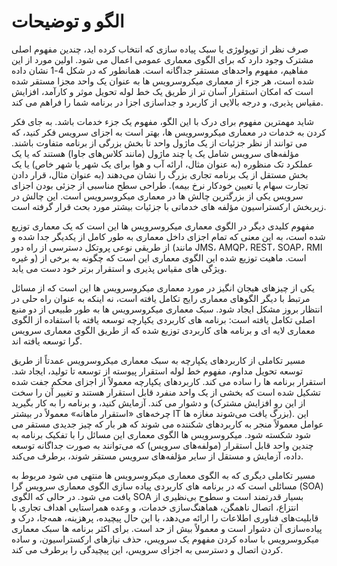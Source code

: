 # الگو و توضیحات

صرف نظر از توپولوژی یا سبک پیاده سازی که انتخاب کرده اید، چندین مفهوم اصلی مشترک وجود دارد که برای الگوی معماری عمومی اعمال می شود. اولین مورد از این مفاهیم، مفهوم واحدهای مستقر جداگانه است. همانطور که در شکل 4-1 نشان داده شده است، هر جزء از معماری میکروسرویس ها به عنوان یک واحد مجزا مستقر شده است که امکان استقرار آسان تر از طریق یک خط لوله تحویل موثر و کارآمد، افزایش مقیاس پذیری، و درجه بالایی از کاربرد و جداسازی اجزا در برنامه شما را فراهم می کند.

شاید مهمترین مفهوم برای درک با این الگو، مفهوم یک جزء خدمات باشد. به جای فکر کردن به خدمات در معماری میکروسرویس ها، بهتر است به اجزای سرویس فکر کنید، که می توانند از نظر جزئیات از یک ماژول واحد تا بخش بزرگی از برنامه متفاوت باشند. مؤلفه‌های سرویس شامل یک یا چند ماژول (مانند کلاس‌های جاوا) هستند که یا یک عملکرد تک منظوره (به عنوان مثال، ارائه آب و هوا برای یک شهر یا شهر خاص) یا یک بخش مستقل از یک برنامه تجاری بزرگ را نشان می‌دهند (به عنوان مثال، قرار دادن تجارت سهام یا تعیین خودکار نرخ بیمه). طراحی سطح مناسبی از جزئی بودن اجزای سرویس یکی از بزرگترین چالش ها در معماری میکروسرویس است. این چالش در زیربخش ارکستراسیون مؤلفه های خدماتی با جزئیات بیشتر مورد بحث قرار گرفته است.

مفهوم کلیدی دیگر در الگوی معماری میکروسرویس ها این است که یک معماری توزیع شده است، به این معنی که تمام اجزای داخل معماری به طور کامل از یکدیگر جدا شده و از طریقی نوعی پروتکل دسترسی از راه دور (مانند JMS، AMQP، REST، SOAP، RMI و غیره) است. ماهیت توزیع شده این الگوی معماری این است که چگونه به برخی از ویژگی های مقیاس پذیری و استقرار برتر خود دست می یابد.

یکی از چیزهای هیجان انگیز در مورد معماری میکروسرویس ها این است که از مسائل مرتبط با دیگر الگوهای معماری رایج تکامل یافته است، نه اینکه به عنوان راه حلی در انتظار بروز مشکل ایجاد شود. سبک معماری میکروسرویس ها به طور طبیعی از دو منبع اصلی تکامل یافته است: برنامه های کاربردی یکپارچه توسعه یافته با استفاده از الگوی معماری لایه ای و برنامه های کاربردی توزیع شده که از طریق الگوی معماری سرویس گرا توسعه یافته اند.

مسیر تکاملی از کاربردهای یکپارچه به سبک معماری میکروسرویس عمدتاً از طریق توسعه تحویل مداوم، مفهوم خط لوله استقرار پیوسته از توسعه تا تولید، ایجاد شد. استقرار برنامه ها را ساده می کند. کاربردهای یکپارچه معمولاً از اجزای محکم جفت شده تشکیل شده است که بخشی از یک واحد منفرد قابل استقرار هستند و تغییر آن را سخت و دشوار می کند. آزمایش کنید، و برنامه را به کار بگیرید (از این رو افزایش مشترک چرخه‌های «استقرار ماهانه» معمولاً در بیشتر IT بزرگ یافت می‌شوند مغازه ها). این عوامل معمولاً منجر به کاربردهای شکننده می شوند که هر بار که چیز جدیدی مستقر می شود شکسته شود. میکروسرویس ها الگوی معماری این مسائل را با تفکیک برنامه به چندین واحد قابل استقرار (مولفه‌های سرویس) که می‌توانند به صورت جداگانه توسعه داده، آزمایش و مستقل از سایر مؤلفه‌های سرویس مستقر شوند، برطرف می‌کند.

مسیر تکاملی دیگری که به الگوی معماری میکروسرویس ها منتهی می شود مربوط به مسائلی است که در برنامه های کاربردی پیاده سازی الگوی معماری سرویس گرا (SOA) یافت می شود. در حالی که الگوی SOA بسیار قدرتمند است و سطوح بی‌نظیری از انتزاع، اتصال ناهمگن، هماهنگ‌سازی خدمات، و وعده همراستایی اهداف تجاری با قابلیت‌های فناوری اطلاعات را ارائه می‌دهد، با این حال پیچیده، پرهزینه، همه‌جا، درک و پیاده‌سازی آن دشوار است و معمولاً بیش از حد است. برای اکثر برنامه ها سبک معماری میکروسرویس با ساده کردن مفهوم یک سرویس، حذف نیازهای ارکستراسیون، و ساده کردن اتصال و دسترسی به اجزای سرویس، این پیچیدگی را برطرف می کند.
